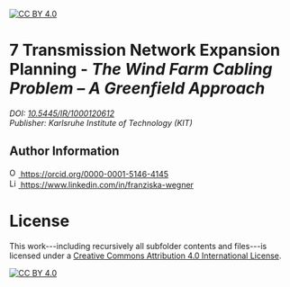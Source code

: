 [![CC BY 4.0][cc-by-shield]][cc-by]

# 7 Transmission Network Expansion Planning - _The Wind Farm Cabling Problem – A Greenfield Approach_
_DOI: [10.5445/IR/1000120612][doi-phd-thesis]_<br/>
_Publisher: Karlsruhe Institute of Technology (KIT)_<br/>

## Author Information
<a href="https://orcid.org/0000-0001-5146-4145">
<img alt="ORCID logo" src="https://info.orcid.org/wp-content/uploads/2019/11/orcid_16x16.png" width="16" height="16" />
https://orcid.org/0000-0001-5146-4145
</a><br/>
<a href="https://www.linkedin.com/in/franziska-wegner">
<img alt="LinkedIn logo" src="https://content.linkedin.com/content/dam/me/business/en-us/amp/brand-site/v2/bg/LI-Bug.svg.original.svg" width="16" height="16" />
https://www.linkedin.com/in/franziska-wegner
</a>

# License

This work---including recursively all subfolder contents and files---is licensed under a
[Creative Commons Attribution 4.0 International License][cc-by].

[![CC BY 4.0][cc-by-image]][cc-by]

[cc-by]: http://creativecommons.org/licenses/by/4.0/
[cc-by-image]: https://i.creativecommons.org/l/by/4.0/88x31.png
[cc-by-shield]: https://img.shields.io/badge/License-CC%20BY%204.0-lightgrey.svg
[doi-phd-thesis]: http://dx.doi.org/10.5445/IR/1000120612
